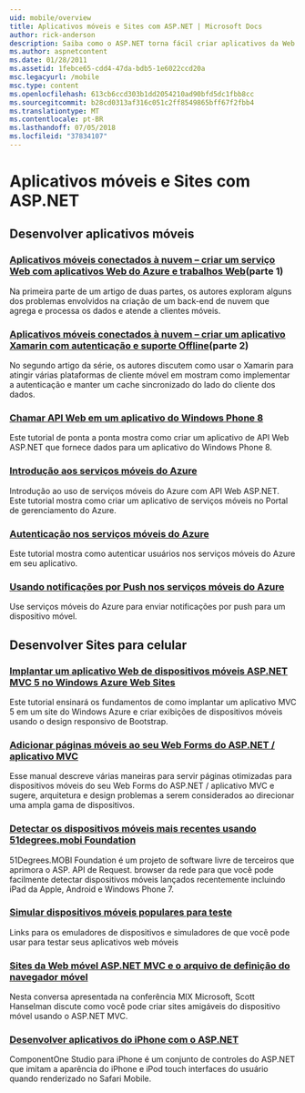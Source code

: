 ```yaml
---
uid: mobile/overview
title: Aplicativos móveis e Sites com ASP.NET | Microsoft Docs
author: rick-anderson
description: Saiba como o ASP.NET torna fácil criar aplicativos da Web móveis
ms.author: aspnetcontent
ms.date: 01/28/2011
ms.assetid: 1febce65-cdd4-47da-bdb5-1e6022ccd20a
msc.legacyurl: /mobile
msc.type: content
ms.openlocfilehash: 613cb6ccd303b1dd2054210ad90bfd5dc1fbb8cc
ms.sourcegitcommit: b28cd0313af316c051c2ff8549865bff67f2fbb4
ms.translationtype: MT
ms.contentlocale: pt-BR
ms.lasthandoff: 07/05/2018
ms.locfileid: "37834107"
---
```

<a name="mobile-apps--sites-with-aspnet"></a>Aplicativos móveis e Sites com ASP.NET
====================
## <a name="develop-mobile-apps"></a>Desenvolver aplicativos móveis


### <a name="cloud-connected-mobile-apps---create-a-web-service-with-azure-web-apps-and-webjobshttpsmsdnmicrosoftcommagazinemt185572part-1"></a>[Aplicativos móveis conectados à nuvem – criar um serviço Web com aplicativos Web do Azure e trabalhos Web](https://msdn.microsoft.com/magazine/mt185572)(parte 1)

Na primeira parte de um artigo de duas partes, os autores exploram alguns dos problemas envolvidos na criação de um back-end de nuvem que agrega e processa os dados e atende a clientes móveis.


### <a name="cloud-connected-mobile-apps---build-a-xamarin-app-with-authentication-and-offline-supporthttpsmsdnmicrosoftcommagazinemt422581aspxpart-2"></a>[Aplicativos móveis conectados à nuvem – criar um aplicativo Xamarin com autenticação e suporte Offline](https://msdn.microsoft.com/magazine/mt422581.aspx)(parte 2)

No segundo artigo da série, os autores discutem como usar o Xamarin para atingir várias plataformas de cliente móvel em mostram como implementar a autenticação e manter um cache sincronizado do lado do cliente dos dados.


### <a name="calling-web-api-from-a-windows-phone-8-applicationweb-apioverviewmobile-clientscalling-web-api-from-a-windows-phone-8-applicationmd"></a>[Chamar API Web em um aplicativo do Windows Phone 8](../web-api/overview/mobile-clients/calling-web-api-from-a-windows-phone-8-application.md)

Este tutorial de ponta a ponta mostra como criar um aplicativo de API Web ASP.NET que fornece dados para um aplicativo do Windows Phone 8.


### <a name="get-started-with-azure-mobile-serviceshttpsazuremicrosoftcomdocumentationarticlesmobile-services-dotnet-backend-windows-store-dotnet-get-startedwtmcidzumoaspnet"></a>[Introdução aos serviços móveis do Azure](https://azure.microsoft.com/documentation/articles/mobile-services-dotnet-backend-windows-store-dotnet-get-started?WT.mc_id=zumo_aspnet)

Introdução ao uso de serviços móveis do Azure com API Web ASP.NET. Este tutorial mostra como criar um aplicativo de serviços móveis no Portal de gerenciamento do Azure.


### <a name="authentication-in-azure-mobile-serviceshttpsazuremicrosoftcomdocumentationarticlesmobile-services-dotnet-backend-windows-store-dotnet-get-started-userswtmcidzumoaspnet"></a>[Autenticação nos serviços móveis do Azure](https://azure.microsoft.com/documentation/articles/mobile-services-dotnet-backend-windows-store-dotnet-get-started-users/?WT.mc_id=zumo_aspnet)

Este tutorial mostra como autenticar usuários nos serviços móveis do Azure em seu aplicativo.


### <a name="using-push-notifications-in-azure-mobile-serviceshttpsazuremicrosoftcomdocumentationarticlesmobile-services-dotnet-backend-windows-store-dotnet-get-started-pushwtmcidzumoaspnet"></a>[Usando notificações por Push nos serviços móveis do Azure](https://azure.microsoft.com/documentation/articles/mobile-services-dotnet-backend-windows-store-dotnet-get-started-push/?WT.mc_id=zumo_aspnet)

Use serviços móveis do Azure para enviar notificações por push para um dispositivo móvel.


## <a name="develop-mobile-sites"></a>Desenvolver Sites para celular


### <a name="deploy-an-mobile-friendly-aspnet-mvc-5-web-application-on-windows-azure-web-siteshttpsdocsmicrosoftcomazureapp-service-webweb-sites-dotnet-deploy-aspnet-mvc-mobile-app"></a>[Implantar um aplicativo Web de dispositivos móveis ASP.NET MVC 5 no Windows Azure Web Sites](https://docs.microsoft.com/azure/app-service-web/web-sites-dotnet-deploy-aspnet-mvc-mobile-app)

Este tutorial ensinará os fundamentos de como implantar um aplicativo MVC 5 em um site do Windows Azure e criar exibições de dispositivos móveis usando o design responsivo de Bootstrap.


### <a name="add-mobile-pages-to-your-aspnet-web-forms--mvc-applicationwhitepapersadd-mobile-pages-to-your-aspnet-web-forms-mvc-applicationmd"></a>[Adicionar páginas móveis ao seu Web Forms do ASP.NET / aplicativo MVC](../whitepapers/add-mobile-pages-to-your-aspnet-web-forms-mvc-application.md)

Esse manual descreve várias maneiras para servir páginas otimizadas para dispositivos móveis do seu Web Forms do ASP.NET / aplicativo MVC e sugere, arquitetura e design problemas a serem considerados ao direcionar uma ampla gama de dispositivos.


### <a name="detect-the-latest-mobile-devices-using-51degreesmobi-foundationhttpsgithubcom51degreesdotnet-device-detection"></a>[Detectar os dispositivos móveis mais recentes usando 51degrees.mobi Foundation](https://github.com/51Degrees/dotNET-Device-Detection)

51Degrees.MOBI Foundation é um projeto de software livre de terceiros que aprimora o ASP. API de Request. browser da rede para que você pode facilmente detectar dispositivos móveis lançados recentemente incluindo iPad da Apple, Android e Windows Phone 7.


### <a name="simulate-popular-mobile-devices-for-testingdevice-simulatorsmd"></a>[Simular dispositivos móveis populares para teste](device-simulators.md)

Links para os emuladores de dispositivos e simuladores de que você pode usar para testar seus aplicativos web móveis


### <a name="mobile-web-sites-with-aspnet-mvc-and-the-mobile-browser-definition-filehttpwwwhanselmancomblogmixmobilewebsiteswithaspnetmvcandthemobilebrowserdefinitionfileaspx"></a>[Sites da Web móvel ASP.NET MVC e o arquivo de definição do navegador móvel](http://www.hanselman.com/blog/MixMobileWebSitesWithASPNETMVCAndTheMobileBrowserDefinitionFile.aspx)

Nesta conversa apresentada na conferência MIX Microsoft, Scott Hanselman discute como você pode criar sites amigáveis do dispositivo móvel usando o ASP.NET MVC.


### <a name="develop-iphone-applications-with-aspnethttplabscomponentonecomiphone"></a>[Desenvolver aplicativos do iPhone com o ASP.NET](http://labs.componentone.com/iPhone/)

ComponentOne Studio para iPhone é um conjunto de controles do ASP.NET que imitam a aparência do iPhone e iPod touch interfaces do usuário quando renderizado no Safari Mobile.
